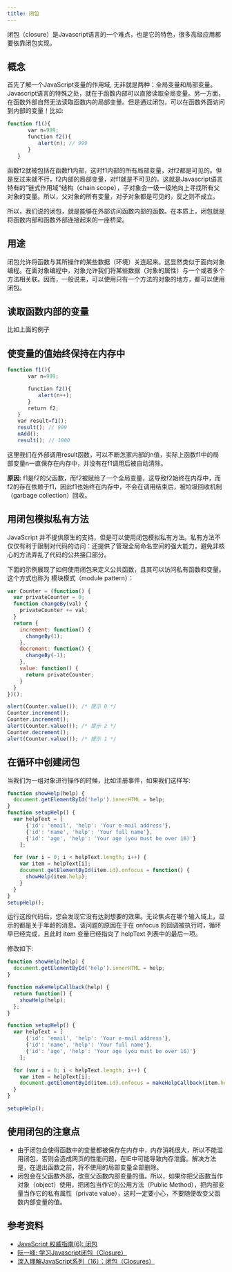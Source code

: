 ```yaml
---
title: 闭包
---
```


闭包（closure）是Javascript语言的一个难点，也是它的特色，很多高级应用都要依靠闭包实现。

## 概念

首先了解一个JavaScript变量的作用域, 无非就是两种：全局变量和局部变量。Javascript语言的特殊之处，就在于函数内部可以直接读取全局变量。另一方面，在函数外部自然无法读取函数内的局部变量。但是通过闭包，可以在函数外面访问到内部的变量！比如:

```js
function f1(){
　　　　var n=999;
　　　　function f2(){
　　　　　　alert(n); // 999
　　　　}
　　}
```

函数f2就被包括在函数f1内部，这时f1内部的所有局部变量，对f2都是可见的。但是反过来就不行，f2内部的局部变量，对f1就是不可见的。这就是Javascript语言特有的"链式作用域"结构（chain scope），子对象会一级一级地向上寻找所有父对象的变量。所以，父对象的所有变量，对子对象都是可见的，反之则不成立。

所以，我们说的闭包，就是能够在外部访问函数内部的函数。在本质上，闭包就是将函数内部和函数外部连接起来的一座桥梁。

## 用途

闭包允许将函数与其所操作的某些数据（环境）关连起来。这显然类似于面向对象编程。在面对象编程中，对象允许我们将某些数据（对象的属性）与一个或者多个方法相关联。因而，一般说来，可以使用只有一个方法的对象的地方，都可以使用闭包。

## 读取函数内部的变量

比如上面的例子

## 使变量的值始终保持在内存中

```js
function f1(){
　　　　var n=999;

　　　　function f2(){
　　　　　　alert(n++);
　　　　}
　　　　return f2;
　　}
　　var result=f1();
　　result(); // 999
　　nAdd();
　　result(); // 1000
```

这里我们在外部调用result函数，可以不断怎家内部的n值，实际上函数f1中的局部变量n一直保存在内存中，并没有在f1调用后被自动清除。

**原因:** f1是f2的父函数，而f2被赋给了一个全局变量，这导致f2始终在内存中，而f2的存在依赖于f1，因此f1也始终在内存中，不会在调用结束后，被垃圾回收机制（garbage collection）回收。

## 用闭包模拟私有方法

JavaScript 并不提供原生的支持，但是可以使用闭包模拟私有方法。私有方法不仅仅有利于限制对代码的访问：还提供了管理全局命名空间的强大能力，避免非核心的方法弄乱了代码的公共接口部分。

下面的示例展现了如何使用闭包来定义公共函数，且其可以访问私有函数和变量。这个方式也称为 模块模式（module pattern）：

```js
var Counter = (function() {
  var privateCounter = 0;
  function changeBy(val) {
    privateCounter += val;
  }
  return {
    increment: function() {
      changeBy(1);
    },
    decrement: function() {
      changeBy(-1);
    },
    value: function() {
      return privateCounter;
    }
  }   
})();

alert(Counter.value()); /* 提示 0 */
Counter.increment();
Counter.increment();
alert(Counter.value()); /* 提示 2 */
Counter.decrement();
alert(Counter.value()); /* 提示 1 */
```

## 在循环中创建闭包

当我们为一组对象进行操作的时候，比如注册事件，如果我们这样写:

```js
function showHelp(help) {
  document.getElementById('help').innerHTML = help;
}
function setupHelp() {
  var helpText = [
      {'id': 'email', 'help': 'Your e-mail address'},
      {'id': 'name', 'help': 'Your full name'},
      {'id': 'age', 'help': 'Your age (you must be over 16)'}
    ];

  for (var i = 0; i < helpText.length; i++) {
    var item = helpText[i];
    document.getElementById(item.id).onfocus = function() {
      showHelp(item.help);
    }
  }
}
setupHelp();
```

运行这段代码后，您会发现它没有达到想要的效果。无论焦点在哪个输入域上，显示的都是关于年龄的消息。该问题的原因在于在 onfocus 的回调被执行时，循环早已经完成，且此时 item 变量已经指向了 helpText 列表中的最后一项。

修改如下:

```js
function showHelp(help) {
  document.getElementById('help').innerHTML = help;
}

function makeHelpCallback(help) {
  return function() {
    showHelp(help);
  };
}

function setupHelp() {
  var helpText = [
      {'id': 'email', 'help': 'Your e-mail address'},
      {'id': 'name', 'help': 'Your full name'},
      {'id': 'age', 'help': 'Your age (you must be over 16)'}
    ];

  for (var i = 0; i < helpText.length; i++) {
    var item = helpText[i];
    document.getElementById(item.id).onfocus = makeHelpCallback(item.help);
  }
}

setupHelp();
```

## 使用闭包的注意点

- 由于闭包会使得函数中的变量都被保存在内存中，内存消耗很大，所以不能滥用闭包，否则会造成网页的性能问题，在IE中可能导致内存泄露。解决方法是，在退出函数之前，将不使用的局部变量全部删除。
- 闭包会在父函数外部，改变父函数内部变量的值。所以，如果你把父函数当作对象（object）使用，把闭包当作它的公用方法（Public Method），把内部变量当作它的私有属性（private value），这时一定要小心，不要随便改变父函数内部变量的值。

## 参考资料

- [JavaScript 权威指南(6): 闭包](http://www.html-js.com/article/Lan-Xiang-The-Definitive-Guide-to-product-JavaScript-JavaScript-6-The-Definitive-Guide-to-closure)
- [阮一峰: 学习Javascript闭包（Closure）](http://www.ruanyifeng.com/blog/2009/08/learning_javascript_closures.html)
- [深入理解JavaScript系列（16）：闭包（Closures）](https://www.cnblogs.com/TomXu/archive/2012/01/31/2330252.html)